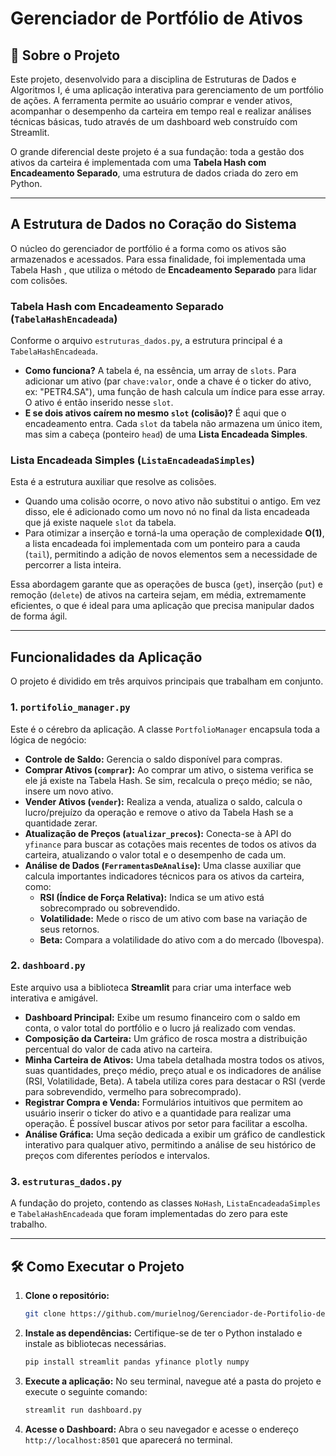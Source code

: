# Gerenciador de Portfólio de Ativos

## 📖 Sobre o Projeto

Este projeto, desenvolvido para a disciplina de Estruturas de Dados e Algoritmos I, é uma aplicação interativa para gerenciamento de um portfólio de ações. A ferramenta permite ao usuário comprar e vender ativos, acompanhar o desempenho da carteira em tempo real e realizar análises técnicas básicas, tudo através de um dashboard web construído com Streamlit.

O grande diferencial deste projeto é a sua fundação: toda a gestão dos ativos da carteira é implementada com uma **Tabela Hash com Encadeamento Separado**, uma estrutura de dados criada do zero em Python.

-----

## A Estrutura de Dados no Coração do Sistema

O núcleo do gerenciador de portfólio é a forma como os ativos são armazenados e acessados. Para essa finalidade, foi implementada uma Tabela Hash , que utiliza o método de **Encadeamento Separado** para lidar com colisões.

### Tabela Hash com Encadeamento Separado (`TabelaHashEncadeada`)

Conforme o arquivo `estruturas_dados.py`, a estrutura principal é a `TabelaHashEncadeada`.

  * **Como funciona?** A tabela é, na essência, um array de `slots`. Para adicionar um ativo (par `chave:valor`, onde a chave é o ticker do ativo, ex: "PETR4.SA"), uma função de hash calcula um índice para esse array. O ativo é então inserido nesse `slot`.
  * **E se dois ativos caírem no mesmo `slot` (colisão)?** É aqui que o encadeamento entra. Cada `slot` da tabela não armazena um único item, mas sim a cabeça (ponteiro `head`) de uma **Lista Encadeada Simples**.

### Lista Encadeada Simples (`ListaEncadeadaSimples`)

Esta é a estrutura auxiliar que resolve as colisões.

  * Quando uma colisão ocorre, o novo ativo não substitui o antigo. Em vez disso, ele é adicionado como um novo nó no final da lista encadeada que já existe naquele `slot` da tabela.
  * Para otimizar a inserção e torná-la uma operação de complexidade **O(1)**, a lista encadeada foi implementada com um ponteiro para a cauda (`tail`), permitindo a adição de novos elementos sem a necessidade de percorrer a lista inteira.

Essa abordagem garante que as operações de busca (`get`), inserção (`put`) e remoção (`delete`) de ativos na carteira sejam, em média, extremamente eficientes, o que é ideal para uma aplicação que precisa manipular dados de forma ágil.

-----

## Funcionalidades da Aplicação

O projeto é dividido em três arquivos principais que trabalham em conjunto.

### 1\. `portifolio_manager.py`

Este é o cérebro da aplicação. A classe `PortfolioManager` encapsula toda a lógica de negócio:

  * **Controle de Saldo:** Gerencia o saldo disponível para compras.
  * **Comprar Ativos (`comprar`):** Ao comprar um ativo, o sistema verifica se ele já existe na Tabela Hash. Se sim, recalcula o preço médio; se não, insere um novo ativo.
  * **Vender Ativos (`vender`):** Realiza a venda, atualiza o saldo, calcula o lucro/prejuízo da operação e remove o ativo da Tabela Hash se a quantidade zerar.
  * **Atualização de Preços (`atualizar_precos`):** Conecta-se à API do `yfinance` para buscar as cotações mais recentes de todos os ativos da carteira, atualizando o valor total e o desempenho de cada um.
  * **Análise de Dados (`FerramentasDeAnalise`):** Uma classe auxiliar que calcula importantes indicadores técnicos para os ativos da carteira, como:
      * **RSI (Índice de Força Relativa):** Indica se um ativo está sobrecomprado ou sobrevendido.
      * **Volatilidade:** Mede o risco de um ativo com base na variação de seus retornos.
      * **Beta:** Compara a volatilidade do ativo com a do mercado (Ibovespa).

### 2\. `dashboard.py`

Este arquivo usa a biblioteca **Streamlit** para criar uma interface web interativa e amigável.

  * **Dashboard Principal:** Exibe um resumo financeiro com o saldo em conta, o valor total do portfólio e o lucro já realizado com vendas.
  * **Composição da Carteira:** Um gráfico de rosca mostra a distribuição percentual do valor de cada ativo na carteira.
  * **Minha Carteira de Ativos:** Uma tabela detalhada mostra todos os ativos, suas quantidades, preço médio, preço atual e os indicadores de análise (RSI, Volatilidade, Beta). A tabela utiliza cores para destacar o RSI (verde para sobrevendido, vermelho para sobrecomprado).
  * **Registrar Compra e Venda:** Formulários intuitivos que permitem ao usuário inserir o ticker do ativo e a quantidade para realizar uma operação. É possível buscar ativos por setor para facilitar a escolha.
  * **Análise Gráfica:** Uma seção dedicada a exibir um gráfico de candlestick interativo para qualquer ativo, permitindo a análise de seu histórico de preços com diferentes períodos e intervalos.

### 3\. `estruturas_dados.py`

A fundação do projeto, contendo as classes `NoHash`, `ListaEncadeadaSimples` e `TabelaHashEncadeada` que foram implementadas do zero para este trabalho.

-----

## 🛠️ Como Executar o Projeto

1.  **Clone o repositório:**

    ```bash
    git clone https://github.com/murielnog/Gerenciador-de-Portifolio-de-Ativos
    ```

2.  **Instale as dependências:**
    Certifique-se de ter o Python instalado e instale as bibliotecas necessárias.

    ```bash
    pip install streamlit pandas yfinance plotly numpy
    ```

3.  **Execute a aplicação:**
    No seu terminal, navegue até a pasta do projeto e execute o seguinte comando:

    ```bash
    streamlit run dashboard.py
    ```

4.  **Acesse o Dashboard:**
    Abra o seu navegador e acesse o endereço `http://localhost:8501` que aparecerá no terminal.
